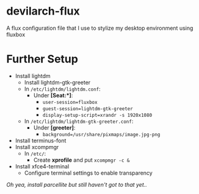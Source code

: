 # devilarch-flux
A flux configuration file that I use to stylize my desktop environment using fluxbox
# Further Setup

- Install lightdm
  - Install lightdm-gtk-greeter
  - In `/etc/lightdm/lightdm.conf`:
    - Under **[Seat:*]**:
      - `user-session=fluxbox`
      - `guest-session=lightdm-gtk-greeter`
      - `display-setup-script=xrandr -s 1920x1080`
  - In `/etc/lightdm/lightdm-gtk-greeter.conf`:
    - Under **[greeter]**:
      - `background=/usr/share/pixmaps/image.jpg-png`
- Install terminus-font
- Install xcompmgr
  - In `/etc/`:
    - Create **xprofile** and put `xcompmgr -c &`
- Install xfce4-terminal
  - Configure terminal settings to enable transparency

*Oh yea, install parcellite but still haven't got to that yet..*
